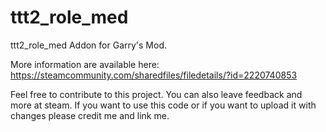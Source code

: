 # ttt2_role_med
ttt2_role_med Addon for Garry's Mod. 

More information are available here: https://steamcommunity.com/sharedfiles/filedetails/?id=2220740853

Feel free to contribute to this project. You can also leave feedback and more at steam. If you want to use this code or if you want to upload it with changes please credit me and link me.
